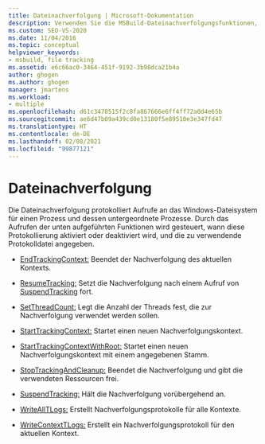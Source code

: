 ```yaml
---
title: Dateinachverfolgung | Microsoft-Dokumentation
description: Verwenden Sie die MSBuild-Dateinachverfolgungsfunktionen, um Aufrufe an das Windows-Dateisystem für einen Prozess und seine untergeordneten Prozesse zu protokollieren.
ms.custom: SEO-VS-2020
ms.date: 11/04/2016
ms.topic: conceptual
helpviewer_keywords:
- msbuild, file tracking
ms.assetid: e6c66ac0-3464-451f-9192-3b98dca21b4a
author: ghogen
ms.author: ghogen
manager: jmartens
ms.workload:
- multiple
ms.openlocfilehash: d61c3478515f2c8fa867666e6ff4ff72a0d4e65b
ms.sourcegitcommit: ae6d47b09a439cd0e13180f5e89510e3e347fd47
ms.translationtype: HT
ms.contentlocale: de-DE
ms.lasthandoff: 02/08/2021
ms.locfileid: "99877121"
---
```

# <a name="file-tracking"></a>Dateinachverfolgung

Die Dateinachverfolgung protokolliert Aufrufe an das Windows-Dateisystem für einen Prozess und dessen untergeordnete Prozesse. Durch das Aufrufen der unten aufgeführten Funktionen wird gesteuert, wann diese Protokollierung aktiviert oder deaktiviert wird, und die zu verwendende Protokolldatei angegeben.

- [EndTrackingContext:](../msbuild/endtrackingcontext.md) Beendet der Nachverfolgung des aktuellen Kontexts.

- [ResumeTracking:](../msbuild/resumetracking.md) Setzt die Nachverfolgung nach einem Aufruf von [SuspendTracking](../msbuild/suspendtracking.md) fort.

- [SetThreadCount:](../msbuild/setthreadcount.md) Legt die Anzahl der Threads fest, die zur Nachverfolgung verwendet werden sollen.

- [StartTrackingContext:](../msbuild/starttrackingcontext.md) Startet einen neuen Nachverfolgungskontext.

- [StartTrackingContextWithRoot:](../msbuild/starttrackingcontextwithroot.md) Startet einen neuen Nachverfolgungskontext mit einem angegebenen Stamm.

- [StopTrackingAndCleanup:](../msbuild/stoptrackingandcleanup.md) Beendet die Nachverfolgung und gibt die verwendeten Ressourcen frei.

- [SuspendTracking:](../msbuild/suspendtracking.md) Hält die Nachverfolgung vorübergehend an.

- [WriteAllTLogs:](../msbuild/writealltlogs.md) Erstellt Nachverfolgungsprotokolle für alle Kontexte.

- [WriteContextTLogs:](../msbuild/writecontexttlogs.md) Erstellt ein Nachverfolgungsprotokoll für den aktuellen Kontext.
